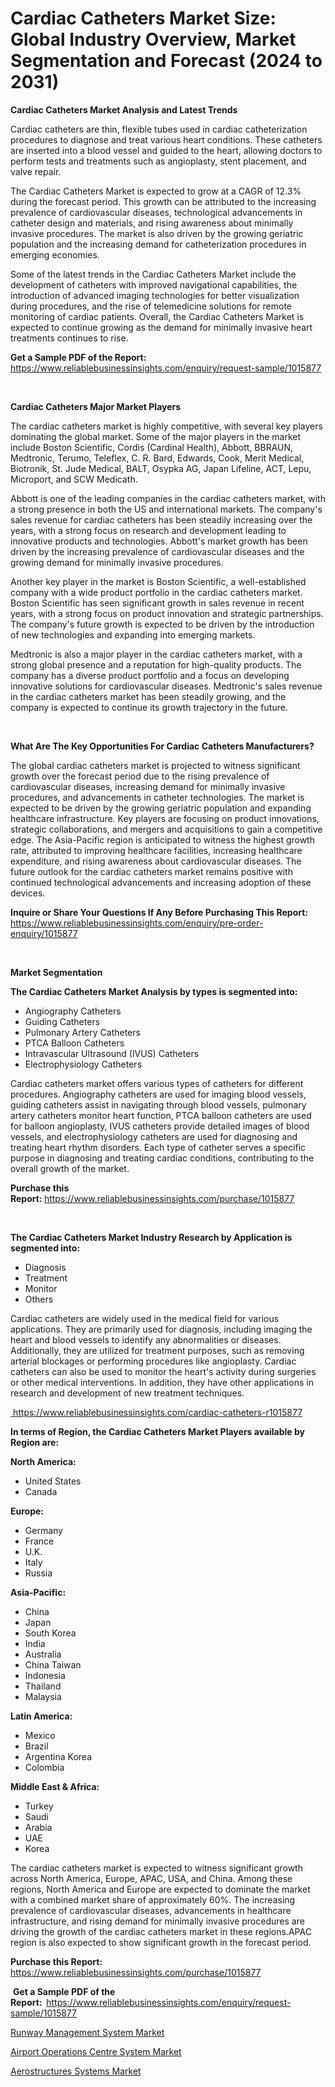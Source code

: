 <p><h1>Cardiac Catheters Market Size: Global Industry Overview, Market Segmentation and Forecast (2024 to 2031)</h1></p><p><strong>Cardiac Catheters Market Analysis and Latest Trends</strong></p>
<p><p>Cardiac catheters are thin, flexible tubes used in cardiac catheterization procedures to diagnose and treat various heart conditions. These catheters are inserted into a blood vessel and guided to the heart, allowing doctors to perform tests and treatments such as angioplasty, stent placement, and valve repair.</p><p>The Cardiac Catheters Market is expected to grow at a CAGR of 12.3% during the forecast period. This growth can be attributed to the increasing prevalence of cardiovascular diseases, technological advancements in catheter design and materials, and rising awareness about minimally invasive procedures. The market is also driven by the growing geriatric population and the increasing demand for catheterization procedures in emerging economies.</p><p>Some of the latest trends in the Cardiac Catheters Market include the development of catheters with improved navigational capabilities, the introduction of advanced imaging technologies for better visualization during procedures, and the rise of telemedicine solutions for remote monitoring of cardiac patients. Overall, the Cardiac Catheters Market is expected to continue growing as the demand for minimally invasive heart treatments continues to rise.</p></p>
<p><strong>Get a Sample PDF of the Report:&nbsp;</strong> <a href="https://www.reliablebusinessinsights.com/enquiry/request-sample/1015877">https://www.reliablebusinessinsights.com/enquiry/request-sample/1015877</a></p>
<p>&nbsp;</p>
<p><strong>Cardiac Catheters Major Market Players</strong></p>
<p><p>The cardiac catheters market is highly competitive, with several key players dominating the global market. Some of the major players in the market include Boston Scientific, Cordis (Cardinal Health), Abbott, BBRAUN, Medtronic, Terumo, Teleflex, C. R. Bard, Edwards, Cook, Merit Medical, Biotronik, St. Jude Medical, BALT, Osypka AG, Japan Lifeline, ACT, Lepu, Microport, and SCW Medicath.</p><p>Abbott is one of the leading companies in the cardiac catheters market, with a strong presence in both the US and international markets. The company's sales revenue for cardiac catheters has been steadily increasing over the years, with a strong focus on research and development leading to innovative products and technologies. Abbott's market growth has been driven by the increasing prevalence of cardiovascular diseases and the growing demand for minimally invasive procedures.</p><p>Another key player in the market is Boston Scientific, a well-established company with a wide product portfolio in the cardiac catheters market. Boston Scientific has seen significant growth in sales revenue in recent years, with a strong focus on product innovation and strategic partnerships. The company's future growth is expected to be driven by the introduction of new technologies and expanding into emerging markets.</p><p>Medtronic is also a major player in the cardiac catheters market, with a strong global presence and a reputation for high-quality products. The company has a diverse product portfolio and a focus on developing innovative solutions for cardiovascular diseases. Medtronic's sales revenue in the cardiac catheters market has been steadily growing, and the company is expected to continue its growth trajectory in the future.</p></p>
<p>&nbsp;</p>
<p><strong>What Are The Key Opportunities For Cardiac Catheters Manufacturers?</strong></p>
<p><p>The global cardiac catheters market is projected to witness significant growth over the forecast period due to the rising prevalence of cardiovascular diseases, increasing demand for minimally invasive procedures, and advancements in catheter technologies. The market is expected to be driven by the growing geriatric population and expanding healthcare infrastructure. Key players are focusing on product innovations, strategic collaborations, and mergers and acquisitions to gain a competitive edge. The Asia-Pacific region is anticipated to witness the highest growth rate, attributed to improving healthcare facilities, increasing healthcare expenditure, and rising awareness about cardiovascular diseases. The future outlook for the cardiac catheters market remains positive with continued technological advancements and increasing adoption of these devices.</p></p>
<p><strong>Inquire or Share Your Questions If Any Before Purchasing This Report:</strong> <a href="https://www.reliablebusinessinsights.com/enquiry/pre-order-enquiry/1015877">https://www.reliablebusinessinsights.com/enquiry/pre-order-enquiry/1015877</a></p>
<p>&nbsp;</p>
<p><strong>Market Segmentation</strong></p>
<p><strong>The Cardiac Catheters Market Analysis by types is segmented into:</strong></p>
<p><ul><li>Angiography Catheters</li><li>Guiding Catheters</li><li>Pulmonary Artery Catheters</li><li>PTCA Balloon Catheters</li><li>Intravascular Ultrasound (IVUS) Catheters</li><li>Electrophysiology Catheters</li></ul></p>
<p><p>Cardiac catheters market offers various types of catheters for different procedures. Angiography catheters are used for imaging blood vessels, guiding catheters assist in navigating through blood vessels, pulmonary artery catheters monitor heart function, PTCA balloon catheters are used for balloon angioplasty, IVUS catheters provide detailed images of blood vessels, and electrophysiology catheters are used for diagnosing and treating heart rhythm disorders. Each type of catheter serves a specific purpose in diagnosing and treating cardiac conditions, contributing to the overall growth of the market.</p></p>
<p><strong>Purchase this Report:&nbsp;</strong><a href="https://www.reliablebusinessinsights.com/purchase/1015877">https://www.reliablebusinessinsights.com/purchase/1015877</a></p>
<p>&nbsp;</p>
<p><strong>The Cardiac Catheters Market Industry Research by Application is segmented into:</strong></p>
<p><ul><li>Diagnosis</li><li>Treatment</li><li>Monitor</li><li>Others</li></ul></p>
<p><p>Cardiac catheters are widely used in the medical field for various applications. They are primarily used for diagnosis, including imaging the heart and blood vessels to identify any abnormalities or diseases. Additionally, they are utilized for treatment purposes, such as removing arterial blockages or performing procedures like angioplasty. Cardiac catheters can also be used to monitor the heart's activity during surgeries or other medical interventions. In addition, they have other applications in research and development of new treatment techniques.</p></p>
<p><a href="https://www.reliablebusinessinsights.com/cardiac-catheters-r1015877">&nbsp;https://www.reliablebusinessinsights.com/cardiac-catheters-r1015877</a></p>
<p><strong>In terms of Region, the Cardiac Catheters Market Players available by Region are:</strong></p>
<p>
    <p> <strong> North America: </strong>
        <ul>
            <li>United States</li>
            <li>Canada</li>
        </ul>
        </p> 
    <p> <strong> Europe: </strong>
        <ul>
            <li>Germany</li>
            <li>France</li>
            <li>U.K.</li>
            <li>Italy</li>
            <li>Russia</li>
        </ul>
        </p> 
    <p> <strong> Asia-Pacific: </strong>
        <ul>
            <li>China</li>
            <li>Japan</li>
            <li>South Korea</li>
            <li>India</li>
            <li>Australia</li>
            <li>China Taiwan</li>
            <li>Indonesia</li>
            <li>Thailand</li>
            <li>Malaysia</li>
        </ul>
        </p> 
    <p> <strong> Latin America: </strong>
        <ul>
            <li>Mexico</li>
            <li>Brazil</li>
            <li>Argentina Korea</li>
            <li>Colombia</li>
        </ul>
        </p> 
    <p> <strong> Middle East & Africa: </strong>
        <ul>
            <li>Turkey</li>
            <li>Saudi</li>
            <li>Arabia</li>
            <li>UAE</li>
            <li>Korea</li>
        </ul>
    </p>
    </p>
<p><p>The cardiac catheters market is expected to witness significant growth across North America, Europe, APAC, USA, and China. Among these regions, North America and Europe are expected to dominate the market with a combined market share of approximately 60%. The increasing prevalence of cardiovascular diseases, advancements in healthcare infrastructure, and rising demand for minimally invasive procedures are driving the growth of the cardiac catheters market in these regions.APAC region is also expected to show significant growth in the forecast period.</p></p>
<p><strong>Purchase this Report: </strong><a href="https://www.reliablebusinessinsights.com/purchase/1015877">https://www.reliablebusinessinsights.com/purchase/1015877</a></p>
<p>&nbsp;<strong>Get a Sample PDF of the Report:&nbsp;&nbsp;</strong><a href="https://www.reliablebusinessinsights.com/enquiry/request-sample/1015877">https://www.reliablebusinessinsights.com/enquiry/request-sample/1015877</a></p>
<p><strong></strong></p>
<p><p><a href="https://github.com/MyrtisWest1/Market-Research-Report-List-1/blob/main/runway-management-system-market.md">Runway Management System Market</a></p><p><a href="https://github.com/brenzgnarento/Market-Research-Report-List-3/blob/main/airport-operations-centre-system-market.md">Airport Operations Centre System Market</a></p><p><a href="https://github.com/jerrycopelandthomaswsqd8q/Market-Research-Report-List-3/blob/main/aerostructures-systems-market.md">Aerostructures Systems Market</a></p></p>
